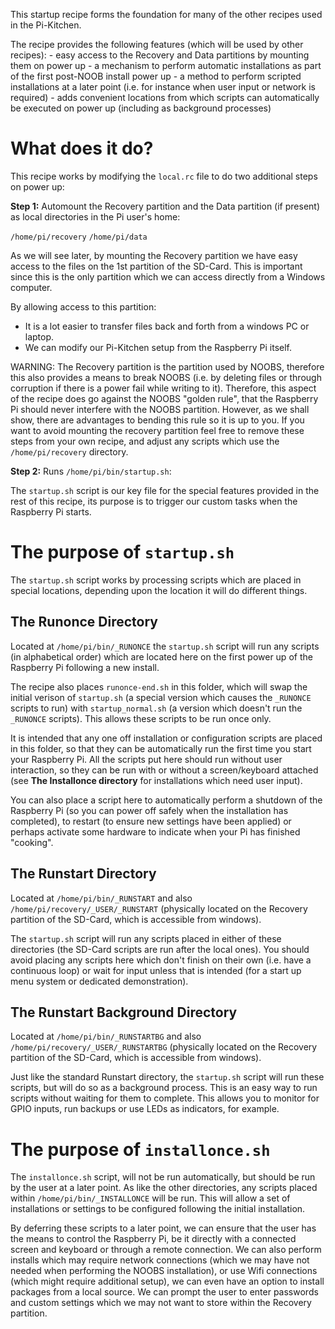 <p>This startup recipe forms the foundation for many of the other recipes used in the Pi-Kitchen.</p>
<p>The recipe provides the following features (which will be used by other recipes):
- easy access to the Recovery and Data partitions by mounting them on power up
- a mechanism to perform automatic installations as part of the first post-NOOB install power up
- a method to perform scripted installations at a later point (i.e. for instance when user input or network is required)
- adds convenient locations from which scripts can automatically be executed on power up (including as background processes)</p>
<h1>What does it do?</h1>
<p>This recipe works by modifying the <code>local.rc</code> file to do two additional steps on power up:</p>
<p><strong>Step 1:</strong> Automount the Recovery partition and the Data partition (if present) as local directories in the Pi user's home:</p>
<p><code>/home/pi/recovery</code>
<code>/home/pi/data</code></p>
<p>As we will see later, by mounting the Recovery partition we have easy access to the files on the 1st partition of the SD-Card.  This is important since this is the only partition which we can access directly from a Windows computer.</p>
<p>By allowing access to this partition:</p>
<ul>
<li>It is a lot easier to transfer files back and forth from a windows PC or laptop.</li>
<li>We can modify our Pi-Kitchen setup from the Raspberry Pi itself.</li>
</ul>
<p>WARNING: The Recovery partition is the partition used by NOOBS, therefore this also provides a means to break NOOBS (i.e. by deleting files or through corruption if there is a power fail while writing to it).  Therefore, this aspect of the recipe does go against the NOOBS &quot;golden rule&quot;, that the Raspberry Pi should never interfere with the NOOBS partition.  However, as we shall show, there are advantages to bending this rule so it is up to you.  If you want to avoid mounting the recovery partition feel free to remove these steps from your own recipe, and adjust any scripts which use the <code>/home/pi/recovery</code> directory.</p>
<p><strong>Step 2:</strong> Runs <code>/home/pi/bin/startup.sh</code>:</p>
<p>The <code>startup.sh</code> script is our key file for the special features provided in the rest of this recipe, its purpose is to trigger our custom tasks when the Raspberry Pi starts.</p>
<h1>The purpose of <code>startup.sh</code></h1>
<p>The <code>startup.sh</code> script works by processing scripts which are placed in special locations, depending upon the location it will do different things.</p>
<h2>The Runonce Directory</h2>
<p>Located at <code>/home/pi/bin/_RUNONCE</code> the <code>startup.sh</code> script will run any scripts (in alphabetical order) which are located here on the first power up of the Raspberry Pi following a new install.</p>
<p>The recipe also places <code>runonce-end.sh</code> in this folder, which will swap the initial verison of <code>startup.sh</code> (a special version which causes the <code>_RUNONCE</code> scripts to run) with <code>startup_normal.sh</code> (a version which doesn't run the <code>_RUNONCE</code> scripts).  This allows these scripts to be run once only.</p>
<p>It is intended that any one off installation or configuration scripts are placed in this folder, so that they can be automatically run the first time you start your Raspberry Pi.  All the scripts put here should run without user interaction, so they can be run with or without a screen/keyboard attached (see <strong>The Installonce directory</strong> for installations which need user input).</p>
<p>You can also place a script here to automatically perform a shutdown of the Raspberry Pi (so you can power off safely when the installation has completed), to restart (to ensure new settings have been applied) or perhaps activate some hardware to indicate when your Pi has finished &quot;cooking&quot;.</p>
<h2>The Runstart Directory</h2>
<p>Located at <code>/home/pi/bin/_RUNSTART</code> and also <code>/home/pi/recovery/_USER/_RUNSTART</code> (physically located on the Recovery partition of the SD-Card, which is accessible from windows).</p>
<p>The <code>startup.sh</code> script will run any scripts placed in either of these directories (the SD-Card scripts are run after the local ones).    You should avoid placing any scripts here which don't finish on their own (i.e. have a continuous loop) or wait for input unless that is intended (for a start up menu system or dedicated demonstration).</p>
<h2>The Runstart Background Directory</h2>
<p>Located at <code>/home/pi/bin/_RUNSTARTBG</code> and also <code>/home/pi/recovery/_USER/_RUNSTARTBG</code> (physically located on the Recovery partition of the SD-Card, which is accessible from windows).</p>
<p>Just like the standard Runstart directory, the <code>startup.sh</code> script will run these scripts, but will do so as a background process.  This is an easy way to run scripts without waiting for them to complete.  This allows you to monitor for GPIO inputs, run backups or use LEDs as indicators, for example.</p>
<h1>The purpose of <code>installonce.sh</code></h1>
<p>The <code>installonce.sh</code> script, will not be run automatically, but should be run by the user at a later point.  As like the other directories, any scripts placed within <code>/home/pi/bin/_INSTALLONCE</code> will be run.
This will allow a set of installations or settings to be configured following the initial installation.</p>
<p>By deferring these scripts to a later point, we can ensure that the user has the means to control the Raspberry Pi, be it directly with a connected screen and keyboard or through a remote connection.  We can also perform installs which may require network connections (which we may have not needed when performing the NOOBS installation), or use Wifi connections (which might require additional setup), we can even have an option to install packages from a local source.  We can prompt the user to enter passwords and custom settings which we may not want to store within the Recovery partition.</p>

